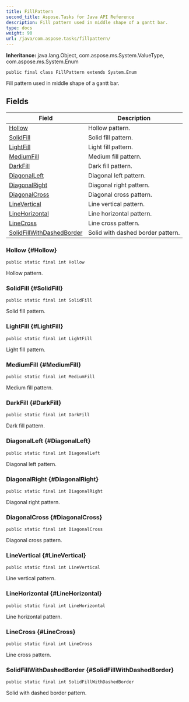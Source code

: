 ```yaml
---
title: FillPattern
second_title: Aspose.Tasks for Java API Reference
description: Fill pattern used in middle shape of a gantt bar.
type: docs
weight: 90
url: /java/com.aspose.tasks/fillpattern/
---
```


**Inheritance:**
java.lang.Object, com.aspose.ms.System.ValueType, com.aspose.ms.System.Enum
```
public final class FillPattern extends System.Enum
```

Fill pattern used in middle shape of a gantt bar.
## Fields

| Field | Description |
| --- | --- |
| [Hollow](#Hollow) | Hollow pattern. |
| [SolidFill](#SolidFill) | Solid fill pattern. |
| [LightFill](#LightFill) | Light fill pattern. |
| [MediumFill](#MediumFill) | Medium fill pattern. |
| [DarkFill](#DarkFill) | Dark fill pattern. |
| [DiagonalLeft](#DiagonalLeft) | Diagonal left pattern. |
| [DiagonalRight](#DiagonalRight) | Diagonal right pattern. |
| [DiagonalCross](#DiagonalCross) | Diagonal cross pattern. |
| [LineVertical](#LineVertical) | Line vertical pattern. |
| [LineHorizontal](#LineHorizontal) | Line horizontal pattern. |
| [LineCross](#LineCross) | Line cross pattern. |
| [SolidFillWithDashedBorder](#SolidFillWithDashedBorder) | Solid with dashed border pattern. |
### Hollow {#Hollow}
```
public static final int Hollow
```


Hollow pattern.

### SolidFill {#SolidFill}
```
public static final int SolidFill
```


Solid fill pattern.

### LightFill {#LightFill}
```
public static final int LightFill
```


Light fill pattern.

### MediumFill {#MediumFill}
```
public static final int MediumFill
```


Medium fill pattern.

### DarkFill {#DarkFill}
```
public static final int DarkFill
```


Dark fill pattern.

### DiagonalLeft {#DiagonalLeft}
```
public static final int DiagonalLeft
```


Diagonal left pattern.

### DiagonalRight {#DiagonalRight}
```
public static final int DiagonalRight
```


Diagonal right pattern.

### DiagonalCross {#DiagonalCross}
```
public static final int DiagonalCross
```


Diagonal cross pattern.

### LineVertical {#LineVertical}
```
public static final int LineVertical
```


Line vertical pattern.

### LineHorizontal {#LineHorizontal}
```
public static final int LineHorizontal
```


Line horizontal pattern.

### LineCross {#LineCross}
```
public static final int LineCross
```


Line cross pattern.

### SolidFillWithDashedBorder {#SolidFillWithDashedBorder}
```
public static final int SolidFillWithDashedBorder
```


Solid with dashed border pattern.

